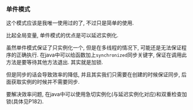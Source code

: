### 单件模式 ###

这个模式应该是我唯一使用过的了, 不过只是简单的使用.

比起全局变量, 单件模式的优点是可以延迟实例化.

虽然单件模式保证了只实例化一个, 但是在多线程的情况下, 可能还是无法保证程序的正确执行.
在java中可以给函数加上`synchronized`同步关键字, 保证在调用此方法是要等待其他方法退出.
其实就是加锁.

但是同步的话会导致效率的降低, 并且其实我们只需要在创建的时候保证同步, 后面获取实例的时候并不需要同步.

要解决效率问题, 在java中可以使用急切实例化(与延迟实例化对应)和双重检查加锁(具体见P182).

